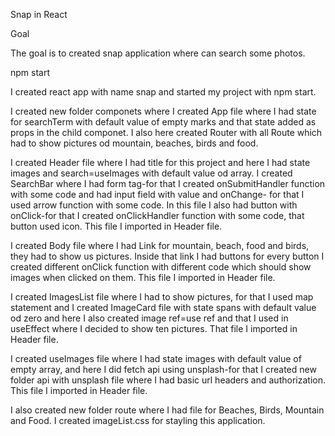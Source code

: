 Snap in React

Goal

The goal is to created snap application where can search some photos. 

npm start

I created react app with name snap and started my project with npm start.

I created new folder componets where I created App file where I had state for searchTerm with default value of empty marks and that state added as props in the child componet. I also here created Router with all Route which had to show pictures od mountain, beaches, birds and food.

I created Header file where I had title for this project and here I had state images and search=useImages with default value od array. I created SearchBar where I had form tag-for that I created onSubmitHandler function with some code and had input field with value and onChange- for that I used arrow function with some code. In this file I also had button with onClick-for that I created onClickHandler function with some code, that button used icon. This file I imported in Header file.

I created Body file where I had Link for mountain, beach, food and birds, they had to show us pictures. Inside that link I had buttons for every button I created different onClick function with different code which should show images when clicked on them. This file I imported in Header file. 

I created ImagesList file where I had to show pictures, for that I used map statement and I created ImageCard file with state spans with default value od zero and here I also created image ref=use ref and that I used in useEffect where I decided to show ten pictures. That file I imported in Header file.

I created useImages file where I had state images with default value of empty array, and here I did fetch api using unsplash-for that I created new folder api with unsplash file where I had basic url headers and authorization. This file I imported in Header file.

I also created new folder route where I had file for Beaches, Birds, Mountain and Food.
I created imageList.css for stayling this application. 